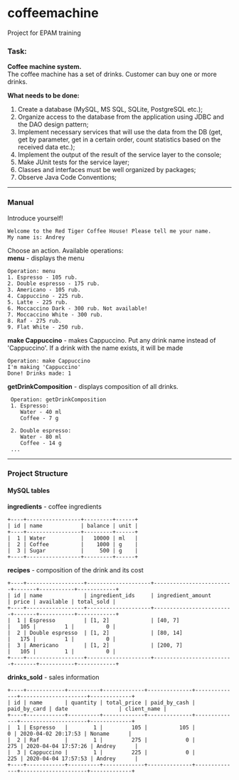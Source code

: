 # coffeemachine
Project for EPAM training

### Task: <br>
**Coffee machine system.** <br>
The coffee machine has a set of drinks. Customer can buy one or more drinks.

**What needs to be done:** <br>
1. Create a database (MySQL, MS SQL, SQLite, PostgreSQL etc.);
2. Organize access to the database from the application using JDBC and the DAO design pattern;
3. Implement necessary services that will use the data from the DB (get, get by parameter, 
get in a certain order, count statistics based on the received data etc.);
4. Implement the output of the result of the service layer to the console;
5. Make JUnit tests for the service layer;
6. Classes and interfaces must be well organized by packages;
7. Observe Java Code Conventions;

---

### Manual <br>

Introduce yourself! <br>

    Welcome to the Red Tiger Coffee House! Please tell me your name.
    My name is: Andrey

Choose an action. Available operations:<br> 
**menu** - displays the menu <br>

    Operation: menu
    1. Espresso - 105 rub. 
    2. Double espresso - 175 rub. 
    3. Americano - 105 rub. 
    4. Cappuccino - 225 rub. 
    5. Latte - 225 rub. 
    6. Moccaccino Dark - 300 rub. Not available!
    7. Moccaccino White - 300 rub. 
    8. Raf - 275 rub. 
    9. Flat White - 250 rub. 

**make Cappuccino** - makes Cappuccino. Put any drink name instead of 'Cappuccino'. 
If a drink with the name exists, it will be made <br>

    Operation: make Cappuccino
    I'm making 'Cappuccino'
    Done! Drinks made: 1

**getDrinkComposition** - displays composition of all drinks.

     Operation: getDrinkComposition
     1. Espresso:
     	Water - 40 ml
     	Coffee - 7 g
     
     2. Double espresso:
     	Water - 80 ml
     	Coffee - 14 g
     ...

---

### Project Structure <br>
#### MySQL tables<br>

**ingredients** - coffee ingredients <br>

    +----+-----------------+---------+------+
    | id | name            | balance | unit |
    +----+-----------------+---------+------+
    |  1 | Water           |   10000 | ml   |
    |  2 | Coffee          |    1000 | g    |
    |  3 | Sugar           |     500 | g    |
    +----+-----------------+---------+------+

**recipes** - composition of the drink and its cost<br>

    +----+------------------+--------------------+-------------------------+-------+-----------+------------+
    | id | name             | ingredient_ids     | ingredient_amount       | price | available | total_sold |
    +----+------------------+--------------------+-------------------------+-------+-----------+------------+
    |  1 | Espresso         | [1, 2]             | [40, 7]                 |   105 |         1 |          0 |
    |  2 | Double espresso  | [1, 2]             | [80, 14]                |   175 |         1 |          0 |
    |  3 | Americano        | [1, 2]             | [200, 7]                |   105 |         1 |          0 |
    +----+------------------+--------------------+-------------------------+-------+-----------+------------+

**drinks_sold** - sales information<br>

    +----+------------+----------+-------------+--------------+--------------+---------------------+-------------+
    | id | name       | quantity | total_price | paid_by_cash | paid_by_card | date                | client_name |
    +----+------------+----------+-------------+--------------+--------------+---------------------+-------------+
    |  1 | Espresso   |        1 |         105 |          105 |            0 | 2020-04-02 20:17:53 | Noname      |
    |  2 | Raf        |        1 |         275 |            0 |          275 | 2020-04-04 17:57:26 | Andrey      |
    |  3 | Cappuccino |        1 |         225 |            0 |          225 | 2020-04-04 17:57:53 | Andrey      |
    +----+------------+----------+-------------+--------------+--------------+---------------------+-------------+
    